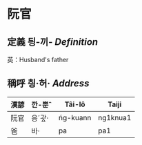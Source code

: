 # 阮官
## 定義 딍-끼- _Definition_




英：Husband's father

## 稱呼 칑·허· _Address_

漢諺 | 깐-뿐ˆ | Tâi-lô | Taiji
--- | --- | --- | --- 
阮官 | 응ˊ과ᇫ· | ńg-kuann | ng1knua1 
爸 | 바· | pa | pa1 
